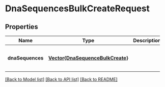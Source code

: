 # DnaSequencesBulkCreateRequest


## Properties
Name | Type | Description | Notes
------------ | ------------- | ------------- | -------------
**dnaSequences** | [**Vector{DnaSequenceBulkCreate}**](DnaSequenceBulkCreate.md) |  | [optional] [default to nothing]


[[Back to Model list]](../README.md#models) [[Back to API list]](../README.md#api-endpoints) [[Back to README]](../README.md)



